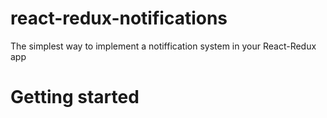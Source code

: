 # react-redux-notifications
The simplest way to implement a notiffication system in your React-Redux app

# Getting started